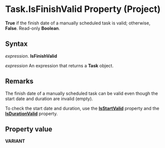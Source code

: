 
# Task.IsFinishValid Property (Project)

 **True** if the finish date of a manually scheduled task is valid; otherwise, **False**. Read-only **Boolean**.


## Syntax

 _expression_. **IsFinishValid**

 _expression_ An expression that returns a **Task** object.


## Remarks

The finish date of a manually scheduled task can be valid even though the start date and duration are invalid (empty).

To check the start date and duration, use the  **[IsStartValid](6e5c90ab-7d7c-1f08-370c-8091d1a55aa6.md)** property and the **[IsDurationValid](303c5cab-b83a-37b6-c1da-207e91c45a86.md)** property.


## Property value

 **VARIANT**

